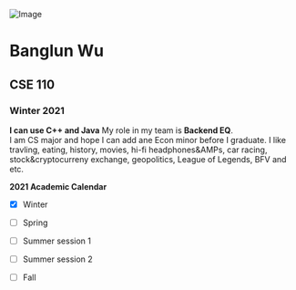 ![Image](https://ucsdnews.ucsd.edu/news_uploads/Resized_Geisel_Library_08.31.jpg)  
# Banglun Wu  
## CSE 110  
### Winter 2021  
**I can use C++ and Java** My role in my team is **Backend EQ**.  
I am CS major and hope I can add ane Econ minor before I graduate. I like travling, eating, history, movies, hi-fi headphones&AMPs, car racing, stock&cryptocurreny exchange, geopolitics, League of Legends, BFV and etc.

**2021 Academic Calendar**  
- [x] Winter
- [ ] Spring
- [ ] Summer session 1
- [ ] Summer session 2
- [ ] Fall

